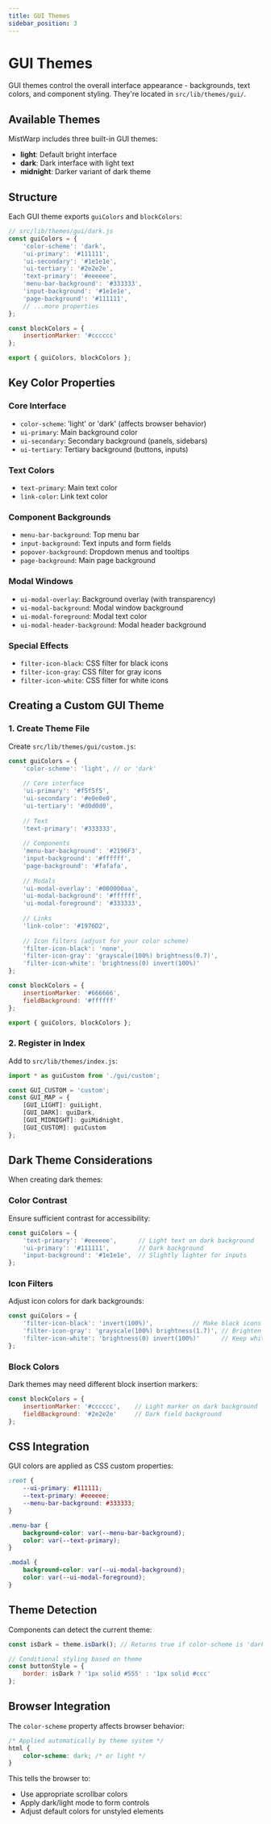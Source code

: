 ```yaml
---
title: GUI Themes
sidebar_position: 3
---
```


# GUI Themes

GUI themes control the overall interface appearance - backgrounds, text colors, and component styling. They're located in `src/lib/themes/gui/`.

## Available Themes

MistWarp includes three built-in GUI themes:

- **light**: Default bright interface
- **dark**: Dark interface with light text  
- **midnight**: Darker variant of dark theme

## Structure

Each GUI theme exports `guiColors` and `blockColors`:

```javascript
// src/lib/themes/gui/dark.js
const guiColors = {
    'color-scheme': 'dark',
    'ui-primary': '#111111',
    'ui-secondary': '#1e1e1e', 
    'ui-tertiary': '#2e2e2e',
    'text-primary': '#eeeeee',
    'menu-bar-background': '#333333',
    'input-background': '#1e1e1e',
    'page-background': '#111111',
    // ...more properties
};

const blockColors = {
    insertionMarker: '#cccccc'
};

export { guiColors, blockColors };
```

## Key Color Properties

### Core Interface

- `color-scheme`: 'light' or 'dark' (affects browser behavior)
- `ui-primary`: Main background color
- `ui-secondary`: Secondary background (panels, sidebars)
- `ui-tertiary`: Tertiary background (buttons, inputs)

### Text Colors

- `text-primary`: Main text color
- `link-color`: Link text color

### Component Backgrounds

- `menu-bar-background`: Top menu bar
- `input-background`: Text inputs and form fields
- `popover-background`: Dropdown menus and tooltips
- `page-background`: Main page background

### Modal Windows

- `ui-modal-overlay`: Background overlay (with transparency)
- `ui-modal-background`: Modal window background
- `ui-modal-foreground`: Modal text color
- `ui-modal-header-background`: Modal header background

### Special Effects

- `filter-icon-black`: CSS filter for black icons
- `filter-icon-gray`: CSS filter for gray icons  
- `filter-icon-white`: CSS filter for white icons

## Creating a Custom GUI Theme

### 1. Create Theme File

Create `src/lib/themes/gui/custom.js`:

```javascript
const guiColors = {
    'color-scheme': 'light', // or 'dark'
    
    // Core interface
    'ui-primary': '#f5f5f5',
    'ui-secondary': '#e0e0e0',
    'ui-tertiary': '#d0d0d0',
    
    // Text
    'text-primary': '#333333',
    
    // Components
    'menu-bar-background': '#2196F3',
    'input-background': '#ffffff',
    'page-background': '#fafafa',
    
    // Modals
    'ui-modal-overlay': '#000000aa',
    'ui-modal-background': '#ffffff',
    'ui-modal-foreground': '#333333',
    
    // Links
    'link-color': '#1976D2',
    
    // Icon filters (adjust for your color scheme)
    'filter-icon-black': 'none',
    'filter-icon-gray': 'grayscale(100%) brightness(0.7)',
    'filter-icon-white': 'brightness(0) invert(100%)'
};

const blockColors = {
    insertionMarker: '#666666',
    fieldBackground: '#ffffff'
};

export { guiColors, blockColors };
```

### 2. Register in Index

Add to `src/lib/themes/index.js`:

```javascript
import * as guiCustom from './gui/custom';

const GUI_CUSTOM = 'custom';
const GUI_MAP = {
    [GUI_LIGHT]: guiLight,
    [GUI_DARK]: guiDark, 
    [GUI_MIDNIGHT]: guiMidnight,
    [GUI_CUSTOM]: guiCustom
};
```

## Dark Theme Considerations

When creating dark themes:

### Color Contrast

Ensure sufficient contrast for accessibility:

```javascript
const guiColors = {
    'text-primary': '#eeeeee',      // Light text on dark background
    'ui-primary': '#111111',        // Dark background
    'input-background': '#1e1e1e',  // Slightly lighter for inputs
};
```

### Icon Filters

Adjust icon colors for dark backgrounds:

```javascript
const guiColors = {
    'filter-icon-black': 'invert(100%)',           // Make black icons white
    'filter-icon-gray': 'grayscale(100%) brightness(1.7)', // Brighten gray icons  
    'filter-icon-white': 'brightness(0) invert(100%)'      // Keep white icons white
};
```

### Block Colors

Dark themes may need different block insertion markers:

```javascript
const blockColors = {
    insertionMarker: '#cccccc',    // Light marker on dark background
    fieldBackground: '#2e2e2e'     // Dark field background
};
```

## CSS Integration

GUI colors are applied as CSS custom properties:

```css
:root {
    --ui-primary: #111111;
    --text-primary: #eeeeee;
    --menu-bar-background: #333333;
}

.menu-bar {
    background-color: var(--menu-bar-background);
    color: var(--text-primary);
}

.modal {
    background-color: var(--ui-modal-background);
    color: var(--ui-modal-foreground);
}
```

## Theme Detection

Components can detect the current theme:

```javascript
const isDark = theme.isDark(); // Returns true if color-scheme is 'dark'

// Conditional styling based on theme
const buttonStyle = {
    border: isDark ? '1px solid #555' : '1px solid #ccc'
};
```

## Browser Integration

The `color-scheme` property affects browser behavior:

```css
/* Applied automatically by theme system */
html {
    color-scheme: dark; /* or light */
}
```

This tells the browser to:
- Use appropriate scrollbar colors
- Apply dark/light mode to form controls
- Adjust default colors for unstyled elements
